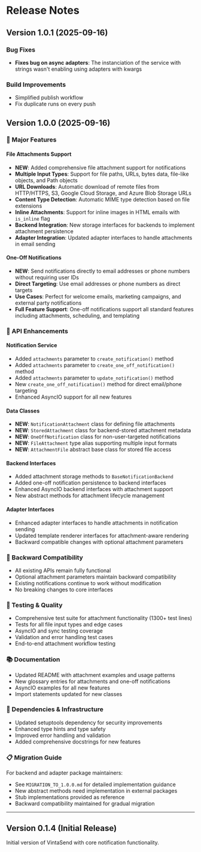 # Release Notes

## Version 1.0.1 (2025-09-16)

### Bug Fixes
- **Fixes bug on async adapters**: The instanciation of the service with strings wasn't enabling using adapters with kwargs

### Build Improvements
- Simplified publish workflow
- Fix duplicate runs on every push


## Version 1.0.0 (2025-09-16)

### 🚀 Major Features

#### File Attachments Support
- **NEW**: Added comprehensive file attachment support for notifications
- **Multiple Input Types**: Support for file paths, URLs, bytes data, file-like objects, and Path objects  
- **URL Downloads**: Automatic download of remote files from HTTP/HTTPS, S3, Google Cloud Storage, and Azure Blob Storage URLs
- **Content Type Detection**: Automatic MIME type detection based on file extensions
- **Inline Attachments**: Support for inline images in HTML emails with `is_inline` flag
- **Backend Integration**: New storage interfaces for backends to implement attachment persistence
- **Adapter Integration**: Updated adapter interfaces to handle attachments in email sending

#### One-Off Notifications
- **NEW**: Send notifications directly to email addresses or phone numbers without requiring user IDs
- **Direct Targeting**: Use email addresses or phone numbers as direct targets
- **Use Cases**: Perfect for welcome emails, marketing campaigns, and external party notifications
- **Full Feature Support**: One-off notifications support all standard features including attachments, scheduling, and templating

### 🔧 API Enhancements

#### Notification Service
- Added `attachments` parameter to `create_notification()` method
- Added `attachments` parameter to `create_one_off_notification()` method  
- Added `attachments` parameter to `update_notification()` method
- New `create_one_off_notification()` method for direct email/phone targeting
- Enhanced AsyncIO support for all new features

#### Data Classes
- **NEW**: `NotificationAttachment` class for defining file attachments
- **NEW**: `StoredAttachment` class for backend-stored attachment metadata
- **NEW**: `OneOffNotification` class for non-user-targeted notifications
- **NEW**: `FileAttachment` type alias supporting multiple input formats
- **NEW**: `AttachmentFile` abstract base class for stored file access

#### Backend Interfaces
- Added attachment storage methods to `BaseNotificationBackend`
- Added one-off notification persistence to backend interfaces
- Enhanced AsyncIO backend interfaces with attachment support
- New abstract methods for attachment lifecycle management

#### Adapter Interfaces  
- Enhanced adapter interfaces to handle attachments in notification sending
- Updated template renderer interfaces for attachment-aware rendering
- Backward compatible changes with optional attachment parameters

### 🔄 Backward Compatibility
- All existing APIs remain fully functional
- Optional attachment parameters maintain backward compatibility
- Existing notifications continue to work without modification
- No breaking changes to core interfaces

### 🧪 Testing & Quality
- Comprehensive test suite for attachment functionality (1300+ test lines)
- Tests for all file input types and edge cases
- AsyncIO and sync testing coverage
- Validation and error handling test cases
- End-to-end attachment workflow testing

### 📚 Documentation
- Updated README with attachment examples and usage patterns
- New glossary entries for attachments and one-off notifications
- AsyncIO examples for all new features
- Import statements updated for new classes

### 🔧 Dependencies & Infrastructure
- Updated setuptools dependency for security improvements
- Enhanced type hints and type safety
- Improved error handling and validation
- Added comprehensive docstrings for new features

### 📋 Migration Guide
For backend and adapter package maintainers:
- See `MIGRATION_TO_1.0.0.md` for detailed implementation guidance
- New abstract methods need implementation in external packages
- Stub implementations provided as reference
- Backward compatibility maintained for gradual migration

---

## Version 0.1.4 (Initial Release)

Initial version of VintaSend with core notification functionality.
